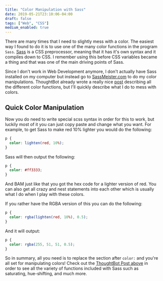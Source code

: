 ```yaml
---
title: "Color Manipulation with Sass"
date: 2019-05-21T23:10:06-04:00
draft: false
tags: ["Web", "CSS"]
medium_enabled: true
---
```


There are many times that I need to slightly mess with a color. The easiest way I found to do it is to use one of the many color functions in the program `Sass`. [Sass](https://sass-lang.com/) is a CSS preprocessor, meaning that it has it's own syntax and it compiles down to CSS. I remember using this before CSS variables became a thing and that was one of the main driving points of Sass.

Since I don't work in Web Development anymore, I don't actually have Sass installed on my computer but instead go to [SassMeister.com](https://www.sassmeister.com/) to do my color manipulations. ThoughtBot already wrote a really nice [post](https://thoughtbot.com/blog/controlling-color-with-sass-color-functions) describing all the different color functions, but I'll quickly describe what I do to mess with colors.

## Quick Color Manipulation

Now you do need to write special scss syntax in order for this to work, but luckily most of it you can just copy paste and change what you want. For example, to get Sass to make red 10% lighter you would do the following:

```scss
p {
  color: lighten(red, 10%);
}
```

Sass will then output the following:

```css
p {
  color: #ff3333;
}
```

And BAM just like that you got the hex code for a lighter version of red. You can also get all crazy and nest statements into each other which is usually what I do when I play with these colors.

If you rather have the RGBA version of this you can do the following:

```scss
p {
  color: rgba(lighten(red, 10%), 0.5);
}
```

And it will output:

```css
p {
  color: rgba(255, 51, 51, 0.5);
}
```

So in summary, all you need is to replace the section after `color:` and you're all set for manipulating colors! Check out the [ThoughtBot Post above](https://thoughtbot.com/blog/controlling-color-with-sass-color-functions) in order to see all the variety of functions included with Sass such as saturating, hue-shifting, and much more.